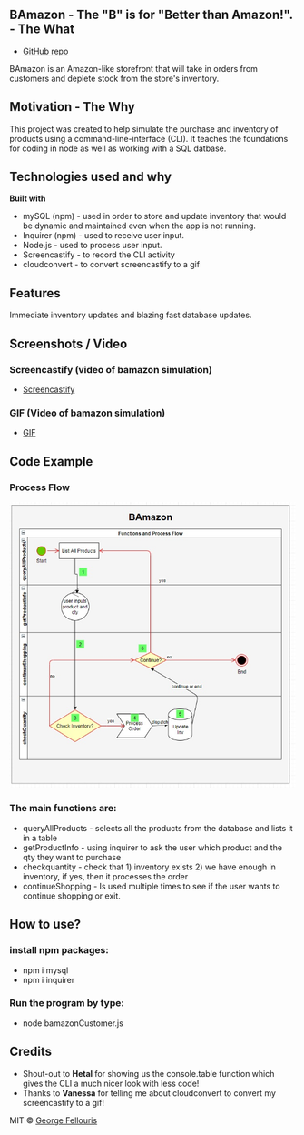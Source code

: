 ## BAmazon - The "B" is for "Better than Amazon!". - The **What**
- [GitHub repo](https://github.com/gfellouris/bamazon.git)

BAmazon is  an Amazon-like storefront that will take in orders from customers and deplete stock from the store's inventory. 

## Motivation - The **Why**
This project was created to help simulate the purchase and inventory of products using a command-line-interface (CLI).  It teaches the foundations for coding in node as well as working with a SQL datbase.

## Technologies used and why
<b>Built with</b>
- mySQL (npm) - used in order to store and update inventory that would be dynamic and maintained even when the app is not running.
- Inquirer (npm) - used to receive user input.
- Node.js - used to process user input.
- Screencastify - to record the CLI activity
- cloudconvert - to convert screencastify to a gif

## Features
Immediate inventory updates and blazing fast database updates.

## Screenshots / Video

### Screencastify (video of bamazon simulation)
- [Screencastify](https://drive.google.com/file/d/1P-CFgQU1EEvm2cyYnHKURgdGEvTmwYaW/view?usp=sharing)

### GIF (Video of bamazon simulation)
- [GIF](bamazonCLI.gif)

## Code Example
### Process Flow
![Process Flow](bamazon_processflow.jpg)

### The main functions are:
* queryAllProducts - selects all the products from the database and lists it in a table
* getProductInfo - using inquirer to ask the user which product and the qty they want to purchase
* checkquantity - check that 1) inventory exists 2) we have enough in inventory, if yes, then it processes the order
* continueShopping - Is used multiple times to see if the user wants to continue shopping or exit.

## How to use?
### install npm packages:
* npm i mysql
* npm i inquirer

### Run the program by type:
* node bamazonCustomer.js

## Credits
- Shout-out to **Hetal** for showing us the console.table function which gives the CLI a much nicer look with less code!
- Thanks to **Vanessa** for telling me about cloudconvert to convert my screencastify to a gif!

MIT © [George Fellouris]()
